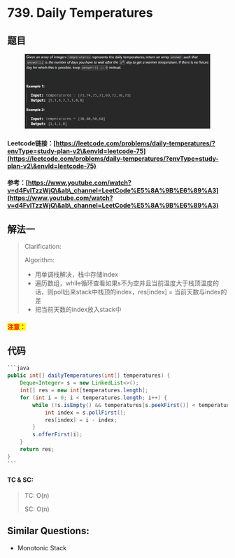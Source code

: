 # 739. Daily Temperatures

## 题目

<figure><img src="../../.gitbook/assets/image (3) (1) (1) (1) (1) (1) (1) (1) (1) (1) (1) (1) (1).png" alt=""><figcaption></figcaption></figure>

#### Leetcode链接：[https://leetcode.com/problems/daily-temperatures/?envType=study-plan-v2\&envId=leetcode-75](https://leetcode.com/problems/daily-temperatures/?envType=study-plan-v2\&envId=leetcode-75)

#### 参考：[https://www.youtube.com/watch?v=d4FvlTzzWjQ\&ab\_channel=LeetCode%E5%8A%9B%E6%89%A3](https://www.youtube.com/watch?v=d4FvlTzzWjQ\&ab\_channel=LeetCode%E5%8A%9B%E6%89%A3)

## 解法一

> Clarification:&#x20;
>
> Algorithm:&#x20;
>
> * 用单调栈解决，栈中存储index
> * 遍历数组，while循环查看如果s不为空并且当前温度大于栈顶温度的话，则poll出来stack中栈顶的index，res\[index] = 当前天数与index的差
> * 把当前天数的index放入stack中

#### <mark style="color:red;">注意：</mark>

## 代码

````java
```java
public int[] dailyTemperatures(int[] temperatures) {
    Deque<Integer> s = new LinkedList<>();
    int[] res = new int[temperatures.length];
    for (int i = 0; i < temperatures.length; i++) {
        while (!s.isEmpty() && temperatures[s.peekFirst()] < temperatures[i]) {
            int index = s.pollFirst();
            res[index] = i - index;
        }
        s.offerFirst(i);
    }
    return res;
}
```
````

#### TC & SC:&#x20;

> TC: O(n)
>
> SC: O(n)

## **Similar Questions:**&#x20;

* Monotonic Stack
